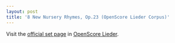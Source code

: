 ```yaml
---
layout: post
title: '8 New Nursery Rhymes, Op.23 (OpenScore Lieder Corpus)'
---
```


Visit the [official set page] in [OpenScore Lieder].

[official set page]: https://musescore.com/openscore-lieder-corpus/sets/5103573
[OpenScore Lieder]: https://musescore.com/openscore-lieder-corpus

